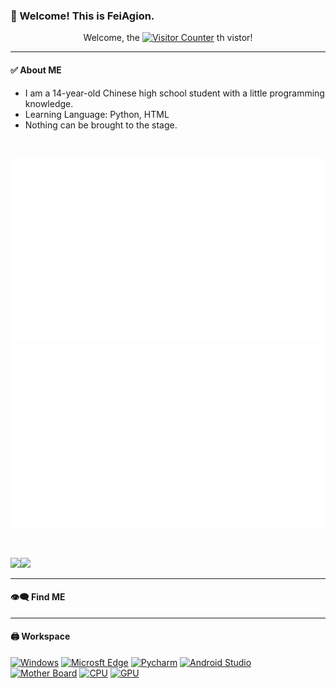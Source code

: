 ### 👋 Welcome! This is FeiAgion.

<p align="center">
Welcome, the
<a href="https://github.com/feiAgion" target="_blank"><img src="https://count.getloli.com/get/@feiAgion?theme=asoul" alt="Visitor Counter"></a>
th vistor!
</p>

___
#### ✅ About ME
* I am a 14-year-old Chinese high school student with a little programming knowledge.
* Learning Language: Python, HTML
* Nothing can be brought to the stage.

<br>

![](https://github.com/XiaoYouChR/github-stats/blob/master/generated/overview.svg) ![](https://github.com/XiaoYouChR/github-stats/blob/master/generated/languages.svg)

<br>

![](https://genshin-card.himiku.com/rand/72338552.png)![](https://genshin-card.himiku.com/rand/244949955.png)
___
#### 👁️‍🗨️ Find ME

___
#### 🖨️ Workspace
[![Windows](https://img.shields.io/badge/Windows_11-0078D4?style=for-the-badge&logo=windows11&logoColor=white)](https://www.microsoft.com/en-us/software-download/windows11)
[![Microsft Edge](https://img.shields.io/badge/Microsft_Edge-2AC5C8?style=for-the-badge&logo=microsoftedge&logoColor=white)](https://www.microsoft.com/en-us/edge)
[![Pycharm](https://img.shields.io/badge/PyCharm-07E6FD.svg?&style=for-the-badge&logo=PyCharm&logoColor=white)](https://www.jetbrains.com/pycharm/)
[![Android Studio](https://img.shields.io/badge/Android_Studio-4285F4?style=for-the-badge&logo=android-studio&logoColor=white)](https://developer.android.com/studio)
<br>
[![Mother Board](https://img.shields.io/badge/MSI-Z87_G45_GAMING-F75480?style=for-the-badge&logo=msi&logoColor=white)](https://www.msi.com/)
[![CPU](https://img.shields.io/badge/Intel-Xeon_E3_1241V3-0071C5?style=for-the-badge&logo=intel&logoColor=white)](https://www.intel.com/)
[![GPU](https://img.shields.io/badge/AMD-Readon_VEGA56-DC261B?style=for-the-badge&logo=amd&logoColor=white)](https://www.amd.com/)
